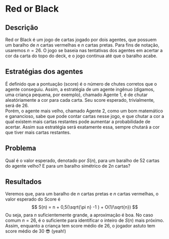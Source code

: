 # Red or Black
## Descrição
Red or Black é um jogo de cartas jogado por dois agentes, que possuem um baralho de $n$ cartas vermelhas e $n$ cartas pretas. Para fins de notação, usaremos $n=26$. O jogo se baseia nas tentativas dos agentes em acertar a cor da carta do topo do deck, e o jogo continua até que o baralho acabe.
## Estratégias dos agentes
É definido que a pontuação (score) é o número de chutes corretos que o agente conseguiu. Assim, a estratégia de um agente ingênuo (digamos, uma criança pequena, por exemplo), chamado Agente 1, é de chutar aleatóriamente a cor para cada carta. Seu score esperado, trivialmente, será de $26$. <br>
Porém, o agente mais velho, chamado Agente 2, como um bom matemático e ganancioso, sabe que pode contar cartas nesse jogo, e que chutar a cor a qual existem mais cartas restantes pode aumentar a probabilidade de acertar. Assim sua estratégia será exatamente essa, sempre chutará a cor que tiver mais cartas restantes.
## Problema
Qual é o valor esperado, denotado por $S(n)$, para um baralho de 52 cartas do agente velho? E para um baralho simétrico de $2n$ cartas?

## Resultados
Veremos que, para um baralho de $n$ cartas pretas e $n$ cartas vermelhas, o valor esperado do Score é
$$
S(n) = n + 0,5(\sqrt{\pi n} -1 ) + O(1/\sqrt{n})
$$
Ou seja, para $n$ suficientemente grande, a aproximação é boa. No caso comum $n=26$, é o suficiente para identificar o inteiro de $S(n)$ mais próximo.
Assim, enquanto a criança tem score médio de $26$, o jogador astuto tem score médio de $30$ 😎 (yeah!)